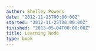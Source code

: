 ```yaml
---
author: Shelley Powers
date: "2012-11-25T00:00:00Z"
started: "2012-11-25T00:00:00Z"
finished: "2013-05-04T00:00:00Z"
title: Learning Node
type: book
---
```

